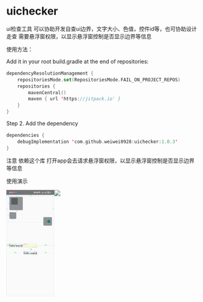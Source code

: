 # uichecker

ui检查工具  可以协助开发自查ui边界，文字大小、色值，控件id等，也可协助设计走查
需要悬浮窗权限，以显示悬浮窗控制是否显示边界等信息

使用方法：

Add it in your root build.gradle at the end of repositories:

```kotlin
dependencyResolutionManagement {
	repositoriesMode.set(RepositoriesMode.FAIL_ON_PROJECT_REPOS)
	repositories {
		mavenCentral()
		maven { url 'https://jitpack.io' }
	}
}
```
Step 2. Add the dependency

```kotlin
dependencies {
    debugImplementation 'com.github.weiwei0928:uichecker:1.0.3'
}
```

注意 依赖这个库 打开app会去请求悬浮窗权限，以显示悬浮窗控制是否显示边界等信息

使用演示
<br/>

<div style="display: flex; flex-direction: row">
<img src="img.png" width="25%">
<img src="uichecker.gif" width="25%">
</div>



